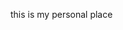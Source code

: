 this is my personal place 

<!---
vandaminator/vandaminator is a ✨ special ✨ repository because its `README.md` (this file) appears on your GitHub profile.
You can click the Preview link to take a look at your changes.
--->
